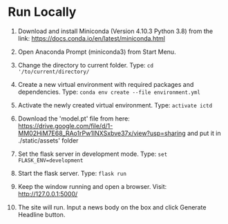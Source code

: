 # Run Locally 

1. Download and install Miniconda (Version 4.10.3 Python 3.8) from the link: https://docs.conda.io/en/latest/miniconda.html

2. Open Anaconda Prompt (miniconda3) from Start Menu.

3. Change the directory to current folder. Type: `cd '/to/current/directory/`

4. Create a new virtual environment with required packages and dependencies. Type: `conda env create --file environment.yml`

5. Activate the newly created virtual environment. Type: `activate ictd`

6. Download the 'model.pt' file from here: https://drive.google.com/file/d/1-MM02HiM7E68_RAo1rPw1INXSxbve37x/view?usp=sharing and put it in ./static/assets' folder

7. Set the flask server in development mode. Type: `set FLASK_ENV=development`

8. Start the flask server. Type: `flask run`

9. Keep the window running and open a browser. Visit: http://127.0.0.1:5000/

10. The site will run. Input a news body on the box and click Generate Headline button.




